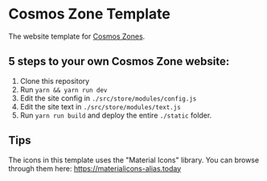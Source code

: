 # Cosmos Zone Template 

The website template for [Cosmos Zones](https://cosmos.network).

## 5 steps to your own Cosmos Zone website:

1. Clone this repository
2. Run `yarn && yarn run dev`
3. Edit the site config in `./src/store/modules/config.js`
4. Edit the site text in `./src/store/modules/text.js`
5. Run `yarn run build` and deploy the entire `./static` folder.

## Tips

The icons in this template uses the "Material Icons" library. You can browse through them here: https://materialicons-alias.today
